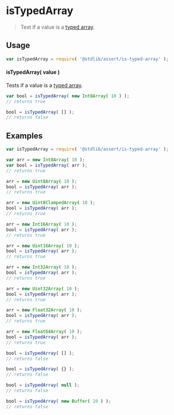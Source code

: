 # isTypedArray

> Test if a value is a [typed array][typed-array].


<section class="usage">

## Usage

``` javascript
var isTypedArray = require( '@stdlib/assert/is-typed-array' );
```

#### isTypedArray( value )

Tests if a value is a [typed array][typed-array].

``` javascript
var bool = isTypedArray( new Int8Array( 10 ) );
// returns true

bool = isTypedArray( [] );
// returns false
```

</section>

<!-- /.usage -->


<section class="examples">

## Examples

``` javascript
var isTypedArray = require( '@stdlib/assert/is-typed-array' );

var arr = new Int8Array( 10 );
var bool = isTypedArray( arr );
// returns true

arr = new Uint8Array( 10 );
bool = isTypedArray( arr );
// returns true

arr = new Uint8ClampedArray( 10 );
bool = isTypedArray( arr );
// returns true

arr = new Int16Array( 10 );
bool = isTypedArray( arr );
// returns true

arr = new Uint16Array( 10 );
bool = isTypedArray( arr );
// returns true

arr = new Int32Array( 10 );
bool = isTypedArray( arr );
// returns true

arr = new Uint32Array( 10 );
bool = isTypedArray( arr );
// returns true

arr = new Float32Array( 10 );
bool = isTypedArray( arr );
// returns true

arr = new Float64Array( 10 );
bool = isTypedArray( arr );
// returns true

bool = isTypedArray( [] );
// returns false

bool = isTypedArray( {} );
// returns false

bool = isTypedArray( null );
// returns false

bool = isTypedArray( new Buffer( 10 ) );
// returns false
```

</section>

<!-- /.examples -->


<section class="links">

[typed-array]: https://developer.mozilla.org/en-US/docs/Web/JavaScript/Typed_arrays

</section>

<!-- /.links -->

